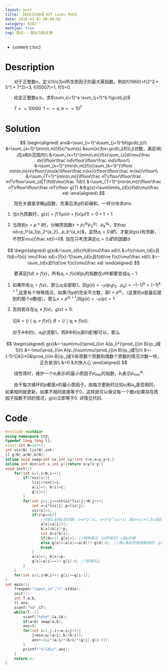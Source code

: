 ```yaml
---
layout: post
title: 【BZOJ3309】DZY Loves Math
date: 2018-01-07 00:00:02
category: BZOJ
mathjax: true
tag: 数论---莫比乌斯反演
---
```

* content
{:toc}

# Description

　　对于正整数n，定义f(n)为n所含质因子的最大幂指数。例如f(1960)=f(2^3 * 5^1 * 7^2)=3, f(10007)=1, f(1)=0

　　给定正整数a,b，求$\sum_{i=1}^a \sum_{j=1}^b f(gcd(i,j))$


　　$T<=10000\;\;1<=a,b<=10^7$



# Solution

$$
\begin{aligned}
ans&=\sum_{i=1}^a\sum_{j=1}^bf(gcd(i,j))\\
&=\sum_{x=1}^{min(n,m)}f(x)*sum(x) &sum(x)为x=gcd(i,j)的(i,j)对数，满足i和j在a和b范围内\\
&=\sum_{x=1}^{min(n,m)}f(x)\sum_{x|d}\mu(\frac dx)\lfloor\frac nd\rfloor\lfloor\frac md\rfloor\\
&=\sum_{x=1}^{min(n,m)}f(x)\sum_{k=1}^{\lfloor min(n,m)/x\rfloor}\mu(k)\lfloor\frac n{kx}\rfloor\lfloor\frac m{kx}\rfloor\\
&=\sum_{T=1}^{min(n,m)}\lfloor\frac nT\rfloor\lfloor\frac mT\rfloor\sum_{d|T}f(d)\mu(\frac Td)\\
&=\sum_{T=1}^{min(n,m)}\lfloor\frac nT\rfloor\lfloor\frac mT\rfloor g(T) &令g(x)=\sum\limits_{d|x}f(d)\mu(\frac xd)
\end{aligned}
$$

　　现在关键是求解$g$函数，完事后求$g$的前缀和，一样分块求$ans$.

1. 当$x$为质数时，$g(x)=f(1)\mu(x)+f(x)\mu(1)=0+1=1$

2. 当筛到$x=p*i$时，分解质因数$x=p_1^{q_1}p_2^{q_2}...p_k^{q_k}$，$\frac xd=p_1^{a_1}p_2^{a_2}...p_k^{a_k}$，显然$a_i=0或1$，才能对$g(x)$有贡献，不然$\mu({\frac xd})=0$. 现在只考虑满足$a_i=0或1$的因数$d$

$$
\begin{aligned}
g(x)&=\sum_{d|x}f(d)\mu(\frac xd)\\
&=f(x)\sum_{d|x且f(d)=f(x)} \mu(\frac xd)+[f(x)-1]\sum_{d|x且f(d)\ne f(x)}\mu(\frac xd)\\
&=-\sum_{d|x且f(d)\ne f(x)}\mu(\frac xd)
\end{aligned}
$$

　　要满足$f(d)\ne f(x)$，所有$q_i=f(x)$的$p_i$的指数在$d$中都要变成$q_i-1$. 

1. 如果所有$q_i=f(x)$，那么$a_i$全部取1，则$g(x)=-\mu(p_1p_2...p_k)=-(-1)^k=(-1)^{k+1}$,这里有个特殊情况，如果$i$为$p$的完全平方数，即$i=p^{a_i}$，（这里的$a$是最后提到的那个$a$数组），那么$x=p^{a_i+1}$,则$g(x)=-\mu(p)=1$

2. 否则若存在$q_i\ne f(x)$，$g(x)=0$.

   记$A=\{i\mid q_i=f(x)\},B=\{i\mid q_i\ne f(x)\}$. 

   对于$A$中的$i$，$a_i$必须取1，而$B$中的$a_i$取0或1都可以，那么

$$
\begin{aligned}
g(x)&=-\sum\mu((\prod_{i\in A}p_i)*(\prod_{j\in B}(p_j或1))\\
&=-\mu(\prod_{i\in A}p_i)\sum\mu(\prod_{j\in B}(p_j或1))\\
&=-(-1)^{|A|}*0&\prod_{i\in B}(p_j或1)有奇数个质数和偶数个质数的情况次数一样，正负抵消\\ 
&=0 &大快人心
\end{aligned}
$$

　　线性筛时，维护一个$a_i$表示$i$的最小质因子$p_{min}$的指数，$b_i$表示$p_{min}^{a_i}$.

　　由于每次循环的$p$都是$x$的最小质因子，故每次更新时比较$a_i$和$a_x$是否相同，如果相同就更新，如果不相同直接等于0，这样就可以保证每一个数$x$如果存在质因子指数不同的情况，$g(x)$立即等于0. 详情见代码.

# Code

~~~c++
#include <cstdio>
using namespace std;
typedef long long ll;
const int N=1e7+1;
int vis[N],lis[N],cnt;
ll g[N],a[N],b[N];
inline void swap(int &x,int &y){int t=x;x=y;y=t;}
inline int min(int x,int y){return x<y?x:y;}
void init(){
	for(int i=2;i<N;i++){
		if(!vis[i]){
			lis[++cnt]=i;
			a[i]=1; b[i]=i;
			g[i]=1;
		}
		for(int j=1;j<=cnt&&i*lis[j]<N;j++){
			int x=i*lis[j],p=lis[j];
			vis[x]=1;
			if(i%p==0){
              	//d是i去除p后的数，i=d*p^ai, x=d*p^(ai+1) 故ax=ai+1,bx相应乘上p
				a[x]=a[i]+1;	
				b[x]=b[i]*p;
				int d=i/b[i];
				if(d==1) g[x]=1; //特殊情况（边界情况）i是p的幂 
				else g[x]=(a[x]==a[d])?-g[d]:0;	 //若x满足所有指数相同，g(x)=g(d)乘上-1，否则为0
				break;
			}
			a[x]=1; b[x]=p;
			g[x]=a[i]==1?-g[i]:0; //原理同上
		}
	}
	for(int i=2;i<N;i++) g[i]+=g[i-1];
}
int main(){
	freopen("input.in","r",stdin);
	init();
	int T,a,b;
	ll ans;
	scanf("%d",&T);
	while(T--){
		scanf("%d%d",&a,&b);
		if(a>b) swap(a,b);
		ans=0;
		for(int i=1,j;i<=a;i=j+1){
			j=min(a/(a/i),b/(b/i));
			ans+=1LL*(a/i)*(b/i)*(g[j]-g[i-1]);
		}
		printf("%lld\n",ans);
	}
	return 0;
}
~~~

